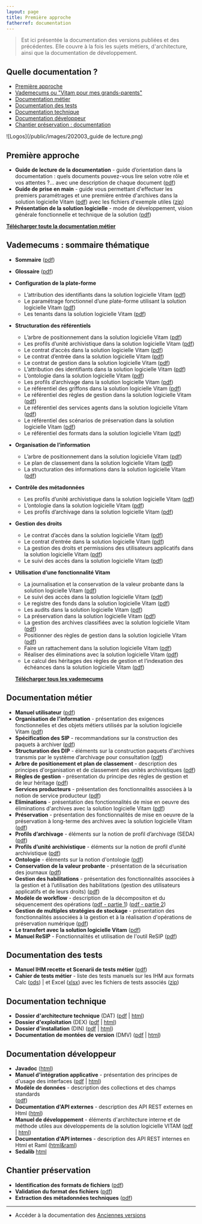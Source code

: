 ```yaml
---
layout: page
title: Première approche
fatherref: documentation
---
```


> Est ici présentée la documentation des versions publiées et des précédentes.
Elle couvre à la fois les sujets métiers, d'architecture, ainsi que la documentation de développement.

## Quelle documentation ?

* [Première approche](#approche)
* [Vademecums ou "Vitam pour mes grands-parents"](#vademecums)
* [Documentation métier](#doc_metier)
* [Documentation des tests](#doc_test)
* [Documentation technique](#doc_technique)
* [Documentation développeur](#doc_developpeur)
* [Chantier préservation : documentation](#preservation)

![Logos](/public/images/202003_guide de lecture.png)

<a name="approche"></a>
## Première approche

* **Guide de lecture de la documentation** - guide d’orientation dans la documentation : quels documents pouvez-vous lire selon votre rôle et vos attentes ?... avec une description de chaque document ([pdf](/ressources/DocCourante/autres/fonctionnel/VITAM_Guide_de_lecture_de_la_documentation.pdf))
* **Guide de prise en main** - guide vous permettant d'effectuer les premiers paramétrages et une première entrée d'archives dans la solution logicielle Vitam
([pdf](/ressources/DocCourante/autres/fonctionnel/VITAM_Guide_de_prise_en_main.pdf)) avec les fichiers d'exemple utiles ([zip](http://download.programmevitam.fr/vitam_repository/3.0.1/tests/Jeu_de_tests_Guide_de_prise_en_main_R13.zip))
* **Présentation de la solution logicielle** - mode de développement, vision générale fonctionnelle et technique de la solution
([pdf](/ressources/DocCourante/autres/fonctionnel/VITAM_Presentation_solution_logicielle.pdf))

**[Télécharger toute la documentation métier](/ressources/DocCourante/autres/fonctionnel/Release14_doc.7z)**

<a name="vademecums"></a>
## Vademecums : sommaire thématique


* **Sommaire** ([pdf](/ressources/DocCourante/autres/fonctionnel/Vademecum_Sommaire.pdf))
* **Glossaire** ([pdf](/ressources/DocCourante/autres/fonctionnel/Vademecum_glossaire.pdf))

* **Configuration de la plate-forme**
	- L’attribution des identifiants dans la solution logicielle Vitam ([pdf](/ressources/DocCourante/autres/fonctionnel/Vademecum_Maitre_esclave.pdf))
	- Le paramétrage fonctionnel d’une plate-forme utilisant la solution logicielle Vitam ([pdf](/ressources/DocCourante/autres/fonctionnel/Vademecum_Parametrage_PF.pdf))
	- Les tenants dans la solution logicielle Vitam ([pdf](/ressources/DocCourante/autres/fonctionnel/Vademecum_Tenants.pdf))
* **Structuration des référentiels**
	- L’arbre de positionnement dans la solution logicielle Vitam ([pdf](/ressources/DocCourante/autres/fonctionnel/Vademecum_Arbres.pdf))
	- Les profils d’unité archivistique dans la solution logicielle Vitam ([pdf](/ressources/DocCourante/autres/fonctionnel/Vademecum_Profil_Unite_archivistique.pdf))
	- Le contrat d’accès dans la solution logicielle Vitam ([pdf](/ressources/DocCourante/autres/fonctionnel/Vademecum_Contrat_acces.pdf))
	- Le contrat d’entrée dans la solution logicielle Vitam ([pdf](/ressources/DocCourante/autres/fonctionnel/Vademecum_Contrat_entree.pdf))
	- Le contrat de gestion dans la solution logicielle Vitam ([pdf](/ressources/DocCourante/autres/fonctionnel/Vademecum_Contrat_gestion.pdf))
	- L’attribution des identifiants dans la solution logicielle Vitam ([pdf](/ressources/DocCourante/autres/fonctionnel/Vademecum_Maitre_esclave.pdf))
	- L’ontologie dans la solution logicielle Vitam ([pdf](/ressources/DocCourante/autres/fonctionnel/Vademecum_Ontologie.pdf))
	- Les profils d’archivage dans la solution logicielle Vitam ([pdf](/ressources/DocCourante/autres/fonctionnel/Vademecum_Profil_archivage.pdf))
	- Le référentiel des griffons dans la solution logicielle Vitam ([pdf](/ressources/DocCourante/autres/fonctionnel/Vademecum_Referentiel_griffons.pdf))
	- Le référentiel des règles de gestion dans la solution logicielle Vitam ([pdf](/ressources/DocCourante/autres/fonctionnel/Vademecum_Referentiel_regles_gestion.pdf))
	- Le référentiel des services agents dans la solution logicielle Vitam ([pdf](/ressources/DocCourante/autres/fonctionnel/Vademecum_Referentiel_services_agents.pdf))
	- Le référentiel des scénarios de préservation dans la solution logicielle Vitam ([pdf](/ressources/DocCourante/autres/fonctionnel/Vademecum_Referentiel_scenarios_preservation.pdf))
	- Le référentiel des formats dans la solution logicielle Vitam ([pdf](/ressources/DocCourante/autres/fonctionnel/Vademecum_Referentiel_Format.pdf))
* **Organisation de l’information**
	- L’arbre de positionnement dans la solution logicielle Vitam ([pdf](/ressources/DocCourante/autres/fonctionnel/Vademecum_Arbres.pdf))
	- Le plan de classement dans la solution logicielle Vitam ([pdf](/ressources/DocCourante/autres/fonctionnel/Vademecum_Plan_de_classement.pdf))
	- La structuration des informations dans la solution logicielle Vitam ([pdf](/ressources/DocCourante/autres/fonctionnel/Vademecum_StructurationInformation.pdf))
* **Contrôle des métadonnées**
	- Les profils d’unité archivistique dans la solution logicielle Vitam ([pdf](/ressources/DocCourante/autres/fonctionnel/Vademecum_Profil_Unite_archivistique.pdf))
	- L’ontologie dans la solution logicielle Vitam ([pdf](/ressources/DocCourante/autres/fonctionnel/Vademecum_Ontologie.pdf))
	- Les profils d’archivage dans la solution logicielle Vitam ([pdf](/ressources/DocCourante/autres/fonctionnel/Vademecum_Profil_archivage.pdf))
* **Gestion des droits**
	- Le contrat d’accès dans la solution logicielle Vitam ([pdf](/ressources/DocCourante/autres/fonctionnel/Vademecum_Contrat_acces.pdf))
	- Le contrat d’entrée dans la solution logicielle Vitam ([pdf](/ressources/DocCourante/autres/fonctionnel/Vademecum_Contrat_entree.pdf))
	- La gestion des droits et permissions des utilisateurs applicatifs dans la solution logicielle Vitam ([pdf](/ressources/DocCourante/autres/fonctionnel/Vademecum_Habilitations.pdf))
	- Le suivi des accès dans la solution logicielle Vitam ([pdf](/ressources/DocCourante/autres/fonctionnel/Vademecum_Log_acces_description.pdf))
* **Utilisation d’une fonctionnalité Vitam**
	- La journalisation et la conservation de la valeur probante dans la solution logicielle Vitam ([pdf](/ressources/DocCourante/autres/fonctionnel/Vademecum_Vitam_Journalisation.pdf))
	- Le suivi des accès dans la solution logicielle Vitam ([pdf](/ressources/DocCourante/autres/fonctionnel/Vademecum_Log_acces_description.pdf))
	- Le registre des fonds dans la solution logicielle Vitam ([pdf](/ressources/DocCourante/autres/fonctionnel/Vademecum_Registre_fonds.pdf))
	- Les audits dans la solution logicielle Vitam ([pdf](/ressources/DocCourante/autres/fonctionnel/Vademecum_Audit.pdf))
	- La préservation dans la solution logicielle Vitam ([pdf](/ressources/DocCourante/autres/fonctionnel/Vademecum_Preservation.pdf))
	- La gestion des archives classifiées avec la solution logicielle Vitam ([pdf](/ressources/DocCourante/autres/fonctionnel/Vademecum_Classification.pdf))
	- Positionner des règles de gestion dans la solution logicielle Vitam ([pdf](/ressources/DocCourante/autres/fonctionnel/Vademecum_Reglesgestion_fonctionnement.pdf))
	- Faire un rattachement dans la solution logicielle Vitam ([pdf](/ressources/DocCourante/autres/fonctionnel/Vademecum_Rattachement.pdf))
	- Réaliser des éliminations avec la solution logicielle Vitam ([pdf](/ressources/DocCourante/autres/fonctionnel/Vademecum_Elimination.pdf))
	- Le calcul des héritages des règles de gestion et l’indexation des échéances dans la solution logicielle Vitam ([pdf](/ressources/DocCourante/autres/fonctionnel/Vademecum_Echeances.pdf))

	**[Télécharger tous les vademecums](/ressources/DocCourante/autres/fonctionnel/Vitam_vademecum.7z)**

<a name="doc_metier"></a>
## Documentation métier

* **Manuel utilisateur** ([pdf](/ressources/DocCourante/autres/fonctionnel/VITAM_Manuel_utilisateur.pdf))
* **Organisation de l'information** - présentation des exigences fonctionnelles et des objets métiers utilisés par la solution logicielle Vitam
([pdf](/ressources/DocCourante/autres/fonctionnel/VITAM_Organisation_de_information.pdf))
* **Spécification des SIP** - recommandations sur la construction des paquets
à archiver ([pdf](/ressources/DocCourante/autres/fonctionnel/VITAM_Structuration_des_SIP.pdf))
* **Structuration des DIP** - éléments sur la construction paquets d'archives transmis par le système d’archivage pour consultation
([pdf](/ressources/DocCourante/autres/fonctionnel/VITAM_Structuration_des_DIP.pdf))
* **Arbre de positionement et plan de classement** - description des principes d'organisation et de classement des unités archivistiques
([pdf](/ressources/DocCourante/autres/fonctionnel/VITAM_ArbresEtPlans.pdf))
* **Règles de gestion** - présentation du principe des règles de gestion et de leur héritage
([pdf](/ressources/DocCourante/autres/fonctionnel/VITAM_Regles_de_gestion.pdf))
* **Services producteurs** - présentation des fonctionnalités associées à la
notion de service producteur ([pdf](/ressources/DocCourante/autres/fonctionnel/VITAM_Services_producteurs.pdf))
* **Eliminations** - présentation des fonctionnalités de mise en oeuvre des éliminations d'archives avec la solution logicielle Vitam ([pdf](/ressources/DocCourante/autres/fonctionnel/VITAM_Eliminations.pdf))
* **Préservation** - présentation des fonctionnalités de mise en oeuvre de la préservation à long-terme des archives avec la solution logicielle Vitam ([pdf](/ressources/DocCourante/autres/fonctionnel/VITAM_Preservation.pdf))
* **Profils d’archivage** - éléments sur la notion de profil d’archivage (SEDA) ([pdf](/ressources/DocCourante/autres/fonctionnel/VITAM_Profils_d_archivage.pdf))
* **Profils d’unité archivistique** - éléments sur la notion de profil d’unité archivistique ([pdf](/ressources/DocCourante/autres/fonctionnel/VITAM_ProfilsDuniteArchivistique.pdf))
* **Ontologie** - éléments sur la notion d'ontologie ([pdf](/ressources/DocCourante/autres/fonctionnel/VITAM_Ontologie.pdf))
* **Conservation de la valeur probante** - présentation de la sécurisation des journaux ([pdf](/ressources/DocCourante/autres/fonctionnel/VITAM_Conservation_valeur_probante.pdf))
* **Gestion des habilitations** - présentation des fonctionnalités associées à la gestion et à
l’utilisation des habilitations (gestion des utilisateurs applicatifs et de leurs droits) ([pdf](/ressources/DocCourante/autres/fonctionnel/VITAM_Gestion_habilitations.pdf))
* **Modèle de workflow**  - description de la décompositon et du séquencement des
 opérations ([pdf - partie 1](/ressources/DocCourante/autres/fonctionnel/VITAM_Modele_de_workflow_part1.pdf)) ([pdf - partie 2](/ressources/DocCourante/autres/fonctionnel/VITAM_Modele_de_workflow_part2.pdf))
* **Gestion de multiples stratégies de stockage** - présentation des fonctionnalités associées à la gestion et à la réalisation d'opérations de préservation numérique ([pdf](/ressources/DocCourante/autres/fonctionnel/VITAM_Multi_strategies.pdf))
* **Le transfert avec la solution logicielle Vitam** ([pdf](/ressources/DocCourante/autres/fonctionnel/VITAM_Transfert.pdf))
* **Manuel ReSIP** - Fonctionnalités et utilisation de l'outil ReSIP ([pdf](/ressources/DocCourante/autres/fonctionnel/VITAM_Manuel_ReSIP.pdf))

<a name="doc_test"></a>
## Documentation des tests

* **Manuel IHM recette et Scenarii de tests métier** ([pdf](/ressources/DocCourante/autres/fonctionnel/VITAM_IHM_Recette.pdf))
* **Cahier de tests métier** - liste des tests manuels sur les IHM aux formats Calc ([ods](/ressources/DocCourante/autres/fonctionnel/VITAM_cahier_de_recette_fonctionnel.ods)) \| et Excel ([xlsx](/ressources/DocCourante/autres/fonctionnel/VITAM_cahier_de_recette_fonctionnel.xlsx)) avec les fichiers de tests associés ([zip](http://download.programmevitam.fr/vitam_repository/3.0.1/tests/Jeux_de_tests_fonctionnels_RELEASE13.zip))


<a name="doc_technique"></a>
## Documentation technique

* **Dossier d'architecture technique** (DAT) ([pdf](/ressources/DocCourante/pdf/vitam-architecture.3.6.0.pdf) \| [html](/ressources/DocCourante/html/archi))
* **Dossier d'exploitation** (DEX) ([pdf](/ressources/DocCourante/pdf/vitam-documentation-exploitation.3.6.0.pdf) \| [html](/ressources/DocCourante/html/exploitation))
* **Dossier d'installation** (DIN) ([pdf](/ressources/DocCourante/pdf/vitam-documentation-installation.3.6.0.pdf) \| [html](/ressources/DocCourante/html/installation))
* **Documentation de montées de version** (DMV) ([pdf](/ressources/DocCourante/pdf/vitam-documentation-migration.3.6.0.pdf) \| [html](/ressources/DocCourante/html/migration))

<a name="doc_developpeur"></a>
## Documentation développeur

* **Javadoc** ([html](/ressources/DocCourante/javadoc))
* **Manuel d'intégration applicative** - présentation des principes de d'usage des interfaces ([pdf](/ressources/DocCourante/pdf/vitam-manuel-integration.3.6.0.pdf) \| [html](/ressources/DocCourante/html/manuel-integration))
* **Modèle de données** - description des collections et des champs standards  
([pdf](/ressources/DocCourante/autres/fonctionnel/VITAM_Modele_de_donnees.pdf))
* **Documentation d'API externes** - description des API REST externes en Html ([html](/ressources/DocCourante/raml/externe))
* **Manuel de développement** - éléments d'architecture interne et de méthode utiles aux développements de la solution logicielle VITAM ([pdf](/ressources/DocCourante/pdf/vitam-manuel-developpement.3.6.0.pdf)
\| [html](/ressources/DocCourante/html/manuel-dev))
* **Documentation d'API internes** - description des API REST internes en Html et Raml ([html&raml](/ressources/DocCourante/raml/interne))
* **Sedalib** [html](http://download.programmevitam.fr/resip/1.1/javadoc-sedalib1.1/)

<a name="preservation"></a>
## Chantier préservation
* **Identification des formats de fichiers** ([pdf](/ressources/DocCourante/autres/fonctionnel/20200131_NP_Vitam_preservation-identification-format-v2.0.pdf))
* **Validation du format des fichiers** ([pdf](/ressources/DocCourante/autres/fonctionnel/20200131_NP_Vitam_preservation-validation-format-v2.0.pdf))
* **Extraction des métadonnées techniques** ([pdf](/ressources/DocCourante/autres/fonctionnel/20200131_NP_Vitam_preservation-extraction-MD-v2.0.pdf))

<hr/>


* Accéder à la documentation des [Anciennes versions](/pages/documentation/liste_doc_ancienne/)

